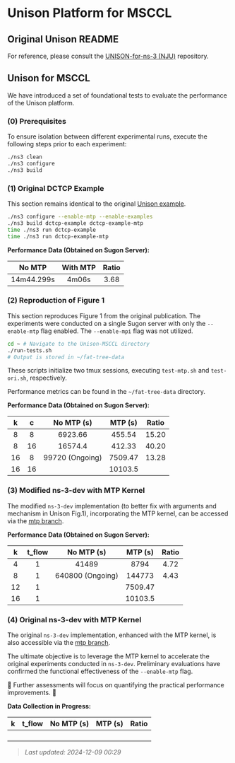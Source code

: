 # Unison Platform for MSCCL

## Original Unison README

For reference, please consult the [UNISON-for-ns-3 (NJU)](https://github.com/NASA-NJU/UNISON-for-ns-3) repository.

## Unison for MSCCL

We have introduced a set of foundational tests to evaluate the performance of the Unison platform.

### (0) Prerequisites

To ensure isolation between different experimental runs, execute the following steps prior to each experiment:

```sh
./ns3 clean
./ns3 configure
./ns3 build
```

### (1) Original DCTCP Example

This section remains identical to the original [Unison example](https://github.com/NASA-NJU/UNISON-for-ns-3?tab=readme-ov-file#getting-started).

```sh
./ns3 configure --enable-mtp --enable-examples
./ns3 build dctcp-example dctcp-example-mtp
time ./ns3 run dctcp-example
time ./ns3 run dctcp-example-mtp
```

**Performance Data (Obtained on Sugon Server):**

| No MTP | With MTP | Ratio |
|:------:|:--------:|:-----:|
| 14m44.299s | 4m06s | 3.68 |

### (2) Reproduction of Figure 1

This section reproduces Figure 1 from the original publication. The experiments were conducted on a single Sugon server with only the `--enable-mtp` flag enabled. The `--enable-mpi` flag was not utilized.

```sh
cd ~ # Navigate to the Unison-MSCCL directory
./run-tests.sh
# Output is stored in ~/fat-tree-data
```

These scripts initialize two tmux sessions, executing `test-mtp.sh` and `test-ori.sh`, respectively.

Performance metrics can be found in the `~/fat-tree-data` directory.

**Performance Data (Obtained on Sugon Server):**

|  k  |  c  | No MTP (s) | MTP (s) | Ratio |
|:---:|:---:|:----------:|:-------:|:-----:|
|  8  |  8  | 6923.66    | 455.54  | 15.20 |
|  8  | 16  | 16574.4    | 412.33  | 40.20 |
| 16  |  8  | 99720 (Ongoing) | 7509.47 | 13.28 |
| 16  | 16  |            | 10103.5 |       |

### (3) Modified ns-3-dev with MTP Kernel

The modified `ns-3-dev` implementation (to better fix with arguments and mechanism in Unison Fig.1), incorporating the MTP kernel, can be accessed via the [mtp branch](https://github.com/majinchao2002/ns-3-dev/tree/mtp).

**Performance Data (Obtained on Sugon Server):**

|  k  | t_flow | No MTP (s) | MTP (s) | Ratio |
|:---:|:------:|:----------:|:-------:|:-----:|
|  4  |   1    | 41489      | 8794    | 4.72  |
|  8  |   1    | 640800 (Ongoing) | 144773 | 4.43  |
| 12  |   1    |            | 7509.47 |       |
| 16  |   1    |            | 10103.5 |       |

### (4) Original ns-3-dev with MTP Kernel

The original `ns-3-dev` implementation, enhanced with the MTP kernel, is also accessible via the [mtp branch](https://github.com/majinchao2002/ns-3-dev/tree/mtp).

The ultimate objective is to leverage the MTP kernel to accelerate the original experiments conducted in `ns-3-dev`. Preliminary evaluations have confirmed the functional effectiveness of the `--enable-mtp` flag. 

🙌 Further assessments will focus on quantifying the practical performance improvements. 🤩

**Data Collection in Progress:**

|  k  | t_flow | No MTP (s) | MTP (s) | Ratio |
|:---:|:------:|:----------:|:-------:|:-----:|
|     |        |            |         |       |
|     |        |            |         |       |
|     |        |            |         |       |
|     |        |            |         |       |


> *Last updated: 2024-12-09 00:29*
